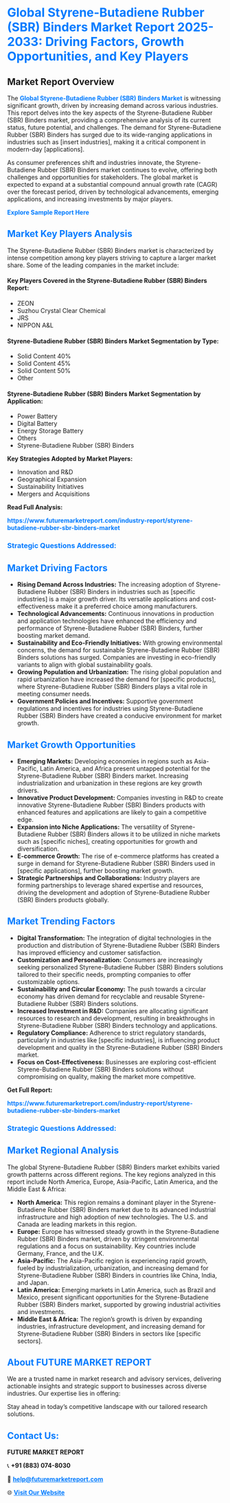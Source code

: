 <h1 style="color: #007BFF;">Global Styrene-Butadiene Rubber (SBR) Binders Market Report 2025-2033: Driving Factors, Growth Opportunities, and Key Players</h1>

<section id="overview">
<h2>Market Report Overview</h2>
<p>The <a href="https://www.futuremarketreport.com/industry-report/styrene-butadiene-rubber-sbr-binders-market" style="color: #007BFF; text-decoration: none;"><strong>Global Styrene-Butadiene Rubber (SBR) Binders Market</strong></a> is witnessing significant growth, driven by increasing demand across various industries. This report delves into the key aspects of the Styrene-Butadiene Rubber (SBR) Binders market, providing a comprehensive analysis of its current status, future potential, and challenges. The demand for Styrene-Butadiene Rubber (SBR) Binders has surged due to its wide-ranging applications in industries such as [insert industries], making it a critical component in modern-day [applications].</p>
<p>As consumer preferences shift and industries innovate, the Styrene-Butadiene Rubber (SBR) Binders market continues to evolve, offering both challenges and opportunities for stakeholders. The global market is expected to expand at a substantial compound annual growth rate (CAGR) over the forecast period, driven by technological advancements, emerging applications, and increasing investments by major players.</p>
</section>

<section id="overview">
<p><a href="https://www.futuremarketreport.com/request-sample/reportId=116380" style="color: #007BFF; text-decoration: none;"><strong>Explore Sample Report Here</strong></a></p>
</section>

<section id="key-players">
<h2 style="color: #007BFF;">Market Key Players Analysis</h2>
<p>The Styrene-Butadiene Rubber (SBR) Binders market is characterized by intense competition among key players striving to capture a larger market share. Some of the leading companies in the market include:</p>
<h4>Key Players Covered in the Styrene-Butadiene Rubber (SBR) Binders Report:</h4>
<ul><li>ZEON</li><li>Suzhou Crystal Clear Chemical</li><li>JRS</li><li>NIPPON A&amp;L</li></ul>
<h4>Styrene-Butadiene Rubber (SBR) Binders Market Segmentation by Type:</h4>
<ul><li>Solid Content 40%</li><li>Solid Content 45%</li><li>Solid Content 50%</li><li>Other</li></ul>

<h4>Styrene-Butadiene Rubber (SBR) Binders Market Segmentation by Application:</h4>
<ul><li>Power Battery</li><li>Digital Battery</li><li>Energy Storage Battery</li><li>Others</li><li>Styrene-Butadiene Rubber (SBR) Binders</li></ul>
<p><strong>Key Strategies Adopted by Market Players:</strong></p>
<ul>
<li>Innovation and R&D</li>
<li>Geographical Expansion</li>
<li>Sustainability Initiatives</li>
<li>Mergers and Acquisitions</li>
</ul>
</section>

<section>
<p><strong>Read Full Analysis: </strong></p><a href="https://www.futuremarketreport.com/industry-report/styrene-butadiene-rubber-sbr-binders-market" style="color: #007BFF; text-decoration: none;"><strong>https://www.futuremarketreport.com/industry-report/styrene-butadiene-rubber-sbr-binders-market</strong></a>
<h3 style="color: #007BFF;">Strategic Questions Addressed:</h3>
</section>

<section id="driving-factors">
<h2 style="color: #007BFF;">Market Driving Factors</h2>
<ul>
<li><strong>Rising Demand Across Industries:</strong> The increasing adoption of Styrene-Butadiene Rubber (SBR) Binders in industries such as [specific industries] is a major growth driver. Its versatile applications and cost-effectiveness make it a preferred choice among manufacturers.</li>
<li><strong>Technological Advancements:</strong> Continuous innovations in production and application technologies have enhanced the efficiency and performance of Styrene-Butadiene Rubber (SBR) Binders, further boosting market demand.</li>
<li><strong>Sustainability and Eco-Friendly Initiatives:</strong> With growing environmental concerns, the demand for sustainable Styrene-Butadiene Rubber (SBR) Binders solutions has surged. Companies are investing in eco-friendly variants to align with global sustainability goals.</li>
<li><strong>Growing Population and Urbanization:</strong> The rising global population and rapid urbanization have increased the demand for [specific products], where Styrene-Butadiene Rubber (SBR) Binders plays a vital role in meeting consumer needs.</li>
<li><strong>Government Policies and Incentives:</strong> Supportive government regulations and incentives for industries using Styrene-Butadiene Rubber (SBR) Binders have created a conducive environment for market growth.</li>
</ul>
</section>

<section id="growth-opportunities">
<h2 style="color: #007BFF;">Market Growth Opportunities</h2>
<ul>
<li><strong>Emerging Markets:</strong> Developing economies in regions such as Asia-Pacific, Latin America, and Africa present untapped potential for the Styrene-Butadiene Rubber (SBR) Binders market. Increasing industrialization and urbanization in these regions are key growth drivers.</li>
<li><strong>Innovative Product Development:</strong> Companies investing in R&D to create innovative Styrene-Butadiene Rubber (SBR) Binders products with enhanced features and applications are likely to gain a competitive edge.</li>
<li><strong>Expansion into Niche Applications:</strong> The versatility of Styrene-Butadiene Rubber (SBR) Binders allows it to be utilized in niche markets such as [specific niches], creating opportunities for growth and diversification.</li>
<li><strong>E-commerce Growth:</strong> The rise of e-commerce platforms has created a surge in demand for Styrene-Butadiene Rubber (SBR) Binders used in [specific applications], further boosting market growth.</li>
<li><strong>Strategic Partnerships and Collaborations:</strong> Industry players are forming partnerships to leverage shared expertise and resources, driving the development and adoption of Styrene-Butadiene Rubber (SBR) Binders products globally.</li>
</ul>
</section>

<section id="trending-factors">
<h2 style="color: #007BFF;">Market Trending Factors</h2>
<ul>
<li><strong>Digital Transformation:</strong> The integration of digital technologies in the production and distribution of Styrene-Butadiene Rubber (SBR) Binders has improved efficiency and customer satisfaction.</li>
<li><strong>Customization and Personalization:</strong> Consumers are increasingly seeking personalized Styrene-Butadiene Rubber (SBR) Binders solutions tailored to their specific needs, prompting companies to offer customizable options.</li>
<li><strong>Sustainability and Circular Economy:</strong> The push towards a circular economy has driven demand for recyclable and reusable Styrene-Butadiene Rubber (SBR) Binders solutions.</li>
<li><strong>Increased Investment in R&D:</strong> Companies are allocating significant resources to research and development, resulting in breakthroughs in Styrene-Butadiene Rubber (SBR) Binders technology and applications.</li>
<li><strong>Regulatory Compliance:</strong> Adherence to strict regulatory standards, particularly in industries like [specific industries], is influencing product development and quality in the Styrene-Butadiene Rubber (SBR) Binders market.</li>
<li><strong>Focus on Cost-Effectiveness:</strong> Businesses are exploring cost-efficient Styrene-Butadiene Rubber (SBR) Binders solutions without compromising on quality, making the market more competitive.</li>
</ul>
</section>

<section>
<p><strong>Get Full Report: </strong></p><a href="https://www.futuremarketreport.com/industry-report/styrene-butadiene-rubber-sbr-binders-market" style="color: #007BFF; text-decoration: none;"><strong>https://www.futuremarketreport.com/industry-report/styrene-butadiene-rubber-sbr-binders-market</strong></a>
<h3 style="color: #007BFF;">Strategic Questions Addressed:</h3>
</section>


<section id="regional-analysis">
<h2 style="color: #007BFF;">Market Regional Analysis</h2>
<p>The global Styrene-Butadiene Rubber (SBR) Binders market exhibits varied growth patterns across different regions. The key regions analyzed in this report include North America, Europe, Asia-Pacific, Latin America, and the Middle East & Africa:</p>
<ul>
<li><strong>North America:</strong> This region remains a dominant player in the Styrene-Butadiene Rubber (SBR) Binders market due to its advanced industrial infrastructure and high adoption of new technologies. The U.S. and Canada are leading markets in this region.</li>
<li><strong>Europe:</strong> Europe has witnessed steady growth in the Styrene-Butadiene Rubber (SBR) Binders market, driven by stringent environmental regulations and a focus on sustainability. Key countries include Germany, France, and the U.K.</li>
<li><strong>Asia-Pacific:</strong> The Asia-Pacific region is experiencing rapid growth, fueled by industrialization, urbanization, and increasing demand for Styrene-Butadiene Rubber (SBR) Binders in countries like China, India, and Japan.</li>
<li><strong>Latin America:</strong> Emerging markets in Latin America, such as Brazil and Mexico, present significant opportunities for the Styrene-Butadiene Rubber (SBR) Binders market, supported by growing industrial activities and investments.</li>
<li><strong>Middle East & Africa:</strong> The region’s growth is driven by expanding industries, infrastructure development, and increasing demand for Styrene-Butadiene Rubber (SBR) Binders in sectors like [specific sectors].</li>
</ul>
</section>

<footer>
<h2 style="color: #007BFF;">About FUTURE MARKET REPORT</h2>
<p>We are a trusted name in market research and advisory services, delivering actionable insights and strategic support to businesses across diverse industries. Our expertise lies in offering:</p>

<p>Stay ahead in today’s competitive landscape with our tailored research solutions.</p>

<h2 style="color: #007BFF;">Contact Us:</h2>
<p><strong>FUTURE MARKET REPORT</strong></p>
<p>📞 <strong>+91 (883) 074-8030</strong></p>
<p>📧 <strong><a href="mailto:help@futuremarketreport.com" style="color: #007BFF;">help@futuremarketreport.com</a></strong></p>
<p>🌐 <strong><a href="https://www.futuremarketreport.com/" style="color: #007BFF;">Visit Our Website</a></strong></p>
</footer>